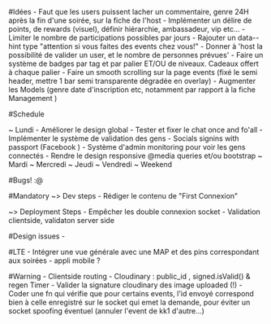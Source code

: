 
#Idées
	- Faut que les users puissent lacher un commentaire, genre 24H après la fin d'une soirée, sur la fiche de l'host
	- Implémenter un délire de points, de rewards (visuel), définir hiérarchie, ambassadeur, vip etc...
	- Limiter le nombre de participations possibles par jours
	- Rajouter un data--hint type "attention si vous faites des events chez vous!" 
	- Donner à 'host la possibilité de valider un user, et le nombre de personnes prévues'
	- Faire un système de badges par tag et par palier ET/OU de niveaux. Cadeaux offert à chaque palier
	- Faire un smooth scrolling sur la page events (fixé le semi header, mettre 1 bar semi transparente dégradée en overlay)
	- Augmenter les Models (genre date d'inscription etc, notamment par rapport à la fiche Management )

#Schedule 

  ~ Lundi
	- Améliorer le design global
	- Tester et fixer le chat once and fo'all 
	- Implémenter le système de validation des gens
	- Socials signins with passport (Facebook )
	- Système d'admin monitoring pour voir les gens connectés
	- Rendre le design responsive @media queries et/ou bootstrap
  ~ Mardi
  ~ Mercredi
  ~ Jeudi
  ~ Vendredi
  ~ Weekend

#Bugs! :@

#Mandatory 
  ~> Dev steps
	- Rédiger le contenu de "First Connexion"

  ~> Deployment Steps
	- Empêcher les double connexion socket
	- Validation clientside, validaton server side

#Design issues
	- 

#LTE 
	- Intégrer une vue générale avec une MAP et des pins correspondant aux soirées
	- appli mobile ?

#Warning
	- Clientside routing
	- Cloudinary : public_id , signed.isValid() & regen Timer
	- Valider la signature cloudinary des image uploaded (!)
	- Coder une fn qui vérifie que pour certains events, l'id envoyé correspond bien à celle enregistré 
	  sur le socket qui emet la demande, pour éviter un socket spoofing éventuel (annuler l'event de kk1 d'autre...)
